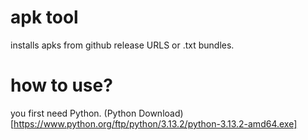 # apk tool
installs apks from github release URLS or .txt bundles.

# how to use?
you first need Python. (Python Download)[https://www.python.org/ftp/python/3.13.2/python-3.13.2-amd64.exe]
